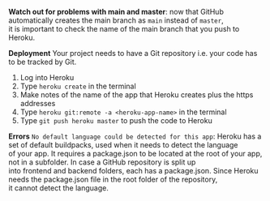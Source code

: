 **Watch out for problems with main and master**: now that GitHub automatically creates the main branch as `main` instead of `master`,  
it is important to check the name of the main branch that you push to Heroku.

**Deployment**
Your project needs to have a Git repository i.e. your code has to be tracked by Git.

1. Log into Heroku
1. Type `heroku create` in the terminal
1. Make notes of the name of the app that Heroku creates plus the https addresses
1. Type `heroku git:remote -a <heroku-app-name>` in the terminal
1. Type `git push heroku master` to push the code to Heroku



**Errors**
`No default language could be detected for this app`: Heroku has a set of default buildpacks, used when it needs to detect the language  
of your app. It requires a package.json to be located at the root of your app, not in a subfolder. In case a GitHub repository is split up  
into frontend and backend folders, each has a package.json. Since Heroku needs the package.json file in the root folder of the repository,  
it cannot detect the language. 